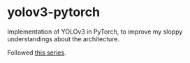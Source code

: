 # yolov3-pytorch
Implementation of YOLOv3 in PyTorch, to improve my sloppy understandings about the architecture. 

Followed [this series](https://blog.paperspace.com/how-to-implement-a-yolo-object-detector-in-pytorch/).
